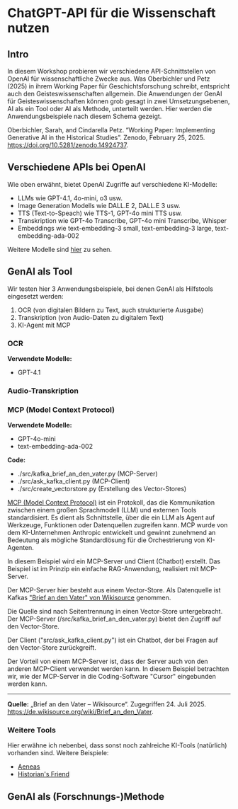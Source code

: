 # ChatGPT-API für die Wissenschaft nutzen

## Intro

In diesem Workshop probieren wir verschiedene API-Schnittstellen von OpenAI für wissenschaftliche Zwecke aus.
Was Oberbichler und Petz (2025) in ihrem Working Paper für Geschichtsforschung schreibt, entspricht auch den Geisteswissenschaften allgemein. Die Anwendungen der GenAI für Geisteswissenschaften können grob gesagt in zwei Umsetzungsebenen, AI als ein Tool oder AI als Methode, unterteilt werden. 
Hier werden die Anwendungsbeispiele nach diesem Schema gezeigt.

Oberbichler, Sarah, and Cindarella Petz. “Working Paper: Implementing Generative AI in the Historical Studies”. Zenodo, February 25, 2025. https://doi.org/10.5281/zenodo.14924737.



## Verschiedene APIs bei OpenAI

Wie oben erwähnt, bietet OpenAI Zugriffe auf verschiedene KI-Modelle:

- LLMs wie GPT-4.1, 4o-mini, o3 usw.
- Image Generation Modells wie DALL.E 2, DALL.E 3 usw.
- TTS (Text-to-Speach) wie TTS-1, GPT-4o mini TTS usw.
- Transkription wie GPT-4o Transcribe, GPT-4o mini Transcribe, Whisper
- Embeddings wie text-embedding-3 small, text-embedding-3 large,  text-embedding-ada-002

Weitere Modelle sind [hier](https://platform.openai.com/docs/models) zu sehen.


## GenAI als Tool

Wir testen hier 3 Anwendungsbeispiele, bei denen GenAI als Hilfstools eingesetzt werden:

1. OCR (von digitalen Bildern zu Text, auch strukturierte Ausgabe)
1. Transkription (von Audio-Daten zu digitalem Text)
1. KI-Agent mit MCP

### OCR

__Verwendete Modelle:__
- GPT-4.1





### Audio-Transkription


### MCP (Model Context Protocol)

__Verwendete Modelle:__
- GPT-4o-mini
- text-embedding-ada-002

__Code:__
- ./src/kafka_brief_an_den_vater.py (MCP-Server)
- ./src/ask_kafka_client.py (MCP-Client)
- ./src/create_vectorstore.py (Erstellung des Vector-Stores)

[MCP (Model Context Protocol)](https://docs.anthropic.com/en/docs/mcp) ist ein Protokoll, das die Kommunikation zwischen einem großen Sprachmodell (LLM) und externen Tools standardisiert. Es dient als Schnittstelle, über die ein LLM als Agent auf Werkzeuge, Funktionen oder Datenquellen zugreifen kann. MCP wurde von dem KI-Unternehmen Anthropic entwickelt und gewinnt zunehmend an Bedeutung als mögliche Standardlösung für die Orchestrierung von KI-Agenten.

In diesem Beispiel wird ein MCP-Server und Client (Chatbot) erstellt.
Das Beispiel ist im Prinzip ein einfache RAG-Anwendung, realisiert mit MCP-Server.

Der MCP-Server hier besteht aus einem Vector-Store. Als Datenquelle ist Kafkas ["Brief an den Vater" von Wikisource](https://de.wikisource.org/wiki/Brief_an_den_Vater) genommen. 

Die Quelle sind nach Seitentrennung in einen Vector-Store untergebracht. Der MCP-Server (/src/kafka_brief_an_den_vater.py) bietet den Zugriff auf den Vector-Store.

Der Client ("src/ask_kafka_client.py") ist ein Chatbot, der bei Fragen auf den Vector-Store zurückgreift.

Der Vorteil von einem MCP-Server ist, dass der Server auch von den anderen MCP-Client verwendet werden kann. In diesem Beispiel betrachten wir, wie der MCP-Server in die Coding-Software "Cursor" eingebunden werden kann.



---

__Quelle:__
„Brief an den Vater – Wikisource“. Zugegriffen 24. Juli 2025. https://de.wikisource.org/wiki/Brief_an_den_Vater.

### Weitere Tools

Hier erwähne ich nebenbei, dass sonst noch zahlreiche KI-Tools (natürlich) vorhanden sind.
Weitere Beispiele: 

- [Aeneas](https://deepmind.google/discover/blog/aeneas-transforms-how-historians-connect-the-past/)
- [Historian's Friend](https://chatgpt.com/g/g-u5cMhl7RY-the-historian-s-friend)



## GenAI als (Forschnungs-)Methode


